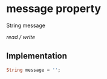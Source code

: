


# message property







String message
  
_<span class="feature">read / write</span>_






## Implementation

```dart
String message = '';
```







